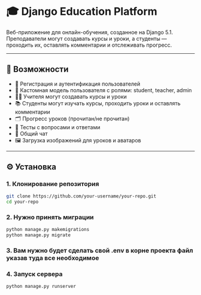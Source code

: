 # 🎓 Django Education Platform

Веб-приложение для онлайн-обучения, созданное на Django 5.1. Преподаватели могут создавать курсы и уроки, а студенты — проходить их, оставлять комментарии и отслеживать прогресс.

---

## 📌 Возможности

- 🔐 Регистрация и аутентификация пользователей
- 👤 Кастомная модель пользователя с ролями: student, teacher, admin
- 🧑‍🏫 Учителя могут создавать курсы и уроки
- 📚 Студенты могут изучать курсы, проходить уроки и оставлять комментарии
- 🗂 Прогресс уроков (прочитан/не прочитан)
- 🧪 Тесты с вопросами и ответами
- 💬 Общий чат
- 🖼 Загрузка изображений для уроков и аватаров

---

## ⚙️ Установка

### 1. Клонирование репозитория

```bash
git clone https://github.com/your-username/your-repo.git
cd your-repo
```

### 2. Нужно принять миграции

```bash 
python manage.py makemigrations
python manage.py migrate
```

### 3. Вам нужно будет сделать свой .env в корне проекта файл указав туда все необходимое


### 4. Запуск сервера 

```bash
python manage.py runserver
```